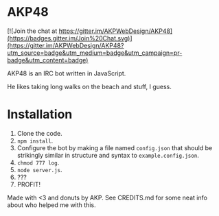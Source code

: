 # AKP48

[![Join the chat at https://gitter.im/AKPWebDesign/AKP48](https://badges.gitter.im/Join%20Chat.svg)](https://gitter.im/AKPWebDesign/AKP48?utm_source=badge&utm_medium=badge&utm_campaign=pr-badge&utm_content=badge)

AKP48 is an IRC bot written in JavaScript.

He likes taking long walks on the beach and stuff, I guess.

# Installation
1. Clone the code.
2. `npm install`.
3. Configure the bot by making a file named `config.json` that should be strikingly similar in structure and syntax to `example.config.json`.
4. `chmod 777 log`.
5. `node server.js`.
6. ???
7. PROFIT!

Made with <3 and donuts by AKP.
See CREDITS.md for some neat info about who helped me with this.
